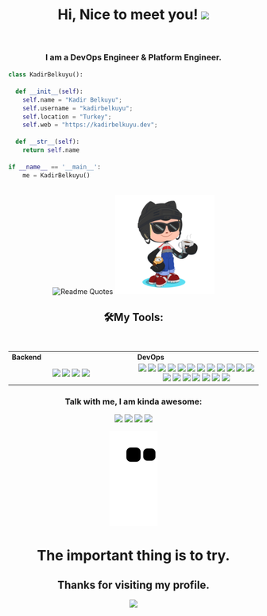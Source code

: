 <h1 align="center">
Hi, Nice to meet you!
  <img src="https://media.giphy.com/media/hvRJCLFzcasrR4ia7z/giphy.gif" width="30"></h1>
<br/>

<h3 align="center">
  I am a DevOps Engineer & Platform Engineer.
</h3>

[//]: # ([![Typing SVG]&#40;https://readme-typing-svg.herokuapp.com?font=&size=30&color=7B7C80&center=true&vCenter=true&lines=Welcome+to+my+profile+;I'm+a+DevOps+Engineer&#41;]&#40;https://git.io/typing-svg&#41;)


```python
class KadirBelkuyu():
    
  def __init__(self):
    self.name = "Kadir Belkuyu";
    self.username = "kadirbelkuyu";
    self.location = "Turkey";
    self.web = "https://kadirbelkuyu.dev";
  
  def __str__(self):
    return self.name

if __name__ == '__main__':
    me = KadirBelkuyu()
```

<br>

<div align="center">
  <img width="auto" height="200" src="https://quotes-github-readme.vercel.app/api?type=horizontal&theme=dracula" alt="Readme Quotes"/>
  <img width="auto" height="200" src="https://raw.githubusercontent.com/AhmedFathyDev/AhmedFathyDev/main/GitHub.png" alt="GitHub Octocat Drinking a Cup of Coffee"
</div> 


[//]: <div align=center>
[//]:        <img src="https://raw.githubusercontent.com/AhmedFathyDev/AhmedFathyDev/main/GitHub.png" alt="GitHub Octocat Drinking a Cup of Coffee"  [//]:height="200">
[//]:    </div>

[//]: <br>


## 🛠My Tools:
<br>
<div align="center" style="witdh:100%"> 
  <table>
    <tr>
      <td valign="center" width="100px"><b>Backend<b></td>
      <td valign="center" width="100px"><b>DevOps<b></td>
    </tr>
    <tr>
      <td valign="center" align="center" width="300px">
        <img src="https://img.shields.io/badge/Go-blue" /> 
        <img src="https://img.shields.io/badge/Python-blue" />
        <img src="https://img.shields.io/badge/Flask-blue" /> 
        <img src="https://img.shields.io/badge/Django-blue" /> 
      </td>
      <td valign="center" align="center" width="300px">
        <img src="https://img.shields.io/badge/git-blue" />
        <img src="https://img.shields.io/badge/AWS-blue" />  
        <img src="https://img.shields.io/badge/Docker-blue" /> 
        <img src="https://img.shields.io/badge/Kubernetes-blue" /> 
        <img src="https://img.shields.io/badge/Ansible-blue" /> 
        <img src="https://img.shields.io/badge/Terraform-blue" />
        <img src="https://img.shields.io/badge/CI/CD-blue" />
        <img src="https://img.shields.io/badge/ArgoCD-blue" />
        <img src="https://img.shields.io/badge/Jenkisn-blue" /> 
        <img src="https://img.shields.io/badge/Gitlab CI/CD-blue" />
        <img src="https://img.shields.io/badge/Travis CI-blue" />
        <img src="https://img.shields.io/badge/NoSQL-blue" /> 
        <img src="https://img.shields.io/badge/MongoDB-blue" /> 
        <img src="https://img.shields.io/badge/PostgreSQL-blue" />
        <img src="https://img.shields.io/badge/Nginx-blue" />
        <img src="https://img.shields.io/badge/Nagios-blue" />
        <img src="https://img.shields.io/badge/Selenium-blue" />
        <img src="https://img.shields.io/badge/Splunk-blue" />
        <img src="https://img.shields.io/badge/AzureDevOps-blue" />
      </td>
    </tr>
  </table>
</div>


### Talk with me, I am kinda awesome:
<p float="left">
<a href="mailto:kadirbelkuyu@gmail.com"><img src="https://img.shields.io/badge/Gmail-D14836?style=for-the-badge&logo=gmail&logoColor=white" /></a>
<a href="https://www.linkedin.com/in/kadirbelkuyu/"><img src="https://img.shields.io/badge/LinkedIn-0077B5?style=for-the-badge&logo=linkedin&logoColor=white" /></a>
<a href="https://www.kaggle.com/kadirbelkuyu"><img src="https://img.shields.io/badge/Kaggle-20BEFF?style=for-the-badge&logo=Kaggle&logoColor=gray" /></a>
<a href="https://kadirbelkuyu.medium.com/"><img src="https://img.shields.io/badge/Medium-12100E?style=for-the-badge&logo=medium&logoColor=white" /></a>
</p>



</p>


<img alt="github contribution snake animation" src="https://github.com/kadirbelkuyu/kadirbelkuyu/blob/output/github-contribution-grid-snake.svg">

<h1 align="center">The important thing is to try.</h1>
  <h2 align="center"> Thanks for visiting my profile. </h2>
<p align="center">

<img src="https://capsule-render.vercel.app/api?type=waving&color=gradient&height=65&section=footer"/>
</p>
